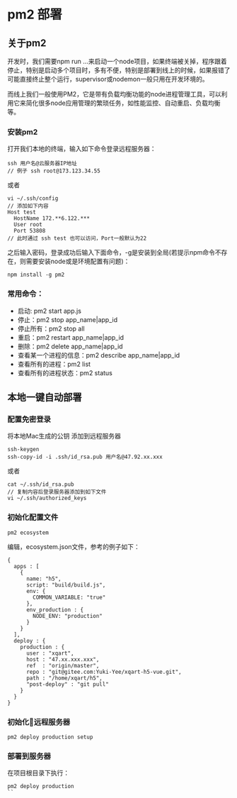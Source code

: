 # pm2 部署 

## 关于pm2
开发时，我们需要npm run …来启动一个node项目，如果终端被关掉，程序跟着停止，特别是启动多个项目时，多有不便，特别是部署到线上的时候，如果报错了可能直接终止整个运行，supervisor或nodemon一般只用在开发环境的。

而线上我们一般使用PM2，它是带有负载均衡功能的node进程管理工具，可以利用它来简化很多node应用管理的繁琐任务，如性能监控、自动重启、负载均衡等。

### 安装pm2
打开我们本地的终端，输入如下命令登录远程服务器：
```
ssh 用户名@云服务器IP地址
// 例子 ssh root@173.123.34.55
```
或者
```
vi ~/.ssh/config
// 添加如下内容
Host test
  HostName 172.**6.122.***
  User root
  Port 53808
// 此时通过 ssh test 也可以访问，Port一般默认为22
```
之后输入密码，登录成功后输入下面命令，-g是安装到全局(若提示npm命令不存在，则需要安装node或是环境配置有问题)：
```
npm install -g pm2
```
### 常用命令：
- 启动:  pm2 start app.js
- 停止：pm2 stop app_name|app_id
- 停止所有：pm2 stop all
- 重启：pm2 restart app_name|app_id
- 删除：pm2 delete app_name|app_id
- 查看某一个进程的信息：pm2 describe app_name|app_id
- 查看所有的进程：pm2 list
- 查看所有的进程状态：pm2 status

## 本地一键自动部署
### 配置免密登录
将本地Mac生成的公钥 添加到远程服务器
```
ssh-keygen
ssh-copy-id -i .ssh/id_rsa.pub 用户名@47.92.xx.xxx
```
或者
```
cat ~/.ssh/id_rsa.pub
// 复制内容后登录服务器添加到如下文件
vi ~/.ssh/authorized_keys
```

### 初始化配置文件
```
pm2 ecosystem
```
编辑，ecosystem.json文件，参考的例子如下：
```
{
  apps : [
    {
      name: "h5",
      script: "build/build.js",
      env: {
        COMMON_VARIABLE: "true"
      },
      env_production : {
        NODE_ENV: "production"
      }
    }
  ],
  deploy : {
    production : {
      user : "xqart",
      host : "47.xx.xxx.xxx",
      ref  : "origin/master",
      repo : "git@gitee.com:Yuki-Yee/xqart-h5-vue.git",
      path : "/home/xqart/h5",
      "post-deploy" : "git pull"
    }
  }
}

```
### 初始化远程服务器
```
pm2 deploy production setup
```
### 部署到服务器
在项目根目录下执行：
```
pm2 deploy production
``